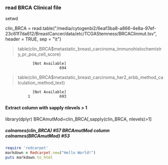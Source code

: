 ### read BRCA Clinical file
setwd

clin_BRCA = read.table("/media/cytogenbi2/6eaf3ba8-a866-4e8a-97ef-23c61f7da612/BreastCancer/data/etc/TCGAStemness/BRCAClinmut.tsv", header = TRUE, sep = "\t")

> table(clin_BRCA$metastatic_breast_carcinoma_immunohistochemistry_pr_pos_cell_score)

                [Not Available]
                            694

> table(clin_BRCA$metastatic_breast_carcinoma_her2_erbb_method_calculation_method_text)

                [Not Available]
              1             693

#### Extract column with sapply nlevels > 1
library(dplyr)
BRCAmutMod=clin_BRCA[,sapply(clin_BRCA, nlevels)>1]
##### colnames(clin_BRCA) #57 BRCAmutMod column colnames(BRCAmutMod)  #53

```ruby
require 'redcarpet'
markdown = Redcarpet.new("Hello World!")
puts markdown.to_html
```
